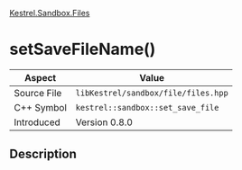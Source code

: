 [Kestrel.Sandbox.Files](index)
# setSaveFileName()
| Aspect | Value |
| --- | --- |
| Source File | `libKestrel/sandbox/file/files.hpp` |
| C++ Symbol | `kestrel::sandbox::set_save_file` |
| Introduced | Version 0.8.0 |
## Description

